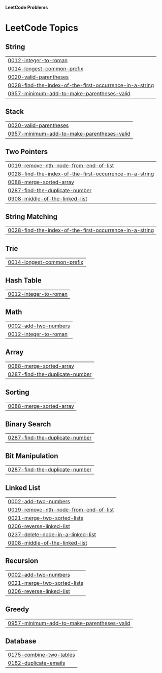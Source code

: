 **LeetCode Problems**


<!---LeetCode Topics Start-->
# LeetCode Topics
## String
|  |
| ------- |
| [0012-integer-to-roman](https://github.com/ishitatalwar/LeetCode/tree/master/0012-integer-to-roman) |
| [0014-longest-common-prefix](https://github.com/ishitatalwar/LeetCode/tree/master/0014-longest-common-prefix) |
| [0020-valid-parentheses](https://github.com/ishitatalwar/LeetCode/tree/master/0020-valid-parentheses) |
| [0028-find-the-index-of-the-first-occurrence-in-a-string](https://github.com/ishitatalwar/LeetCode/tree/master/0028-find-the-index-of-the-first-occurrence-in-a-string) |
| [0957-minimum-add-to-make-parentheses-valid](https://github.com/ishitatalwar/LeetCode/tree/master/0957-minimum-add-to-make-parentheses-valid) |
## Stack
|  |
| ------- |
| [0020-valid-parentheses](https://github.com/ishitatalwar/LeetCode/tree/master/0020-valid-parentheses) |
| [0957-minimum-add-to-make-parentheses-valid](https://github.com/ishitatalwar/LeetCode/tree/master/0957-minimum-add-to-make-parentheses-valid) |
## Two Pointers
|  |
| ------- |
| [0019-remove-nth-node-from-end-of-list](https://github.com/ishitatalwar/LeetCode/tree/master/0019-remove-nth-node-from-end-of-list) |
| [0028-find-the-index-of-the-first-occurrence-in-a-string](https://github.com/ishitatalwar/LeetCode/tree/master/0028-find-the-index-of-the-first-occurrence-in-a-string) |
| [0088-merge-sorted-array](https://github.com/ishitatalwar/LeetCode/tree/master/0088-merge-sorted-array) |
| [0287-find-the-duplicate-number](https://github.com/ishitatalwar/LeetCode/tree/master/0287-find-the-duplicate-number) |
| [0908-middle-of-the-linked-list](https://github.com/ishitatalwar/LeetCode/tree/master/0908-middle-of-the-linked-list) |
## String Matching
|  |
| ------- |
| [0028-find-the-index-of-the-first-occurrence-in-a-string](https://github.com/ishitatalwar/LeetCode/tree/master/0028-find-the-index-of-the-first-occurrence-in-a-string) |
## Trie
|  |
| ------- |
| [0014-longest-common-prefix](https://github.com/ishitatalwar/LeetCode/tree/master/0014-longest-common-prefix) |
## Hash Table
|  |
| ------- |
| [0012-integer-to-roman](https://github.com/ishitatalwar/LeetCode/tree/master/0012-integer-to-roman) |
## Math
|  |
| ------- |
| [0002-add-two-numbers](https://github.com/ishitatalwar/LeetCode/tree/master/0002-add-two-numbers) |
| [0012-integer-to-roman](https://github.com/ishitatalwar/LeetCode/tree/master/0012-integer-to-roman) |
## Array
|  |
| ------- |
| [0088-merge-sorted-array](https://github.com/ishitatalwar/LeetCode/tree/master/0088-merge-sorted-array) |
| [0287-find-the-duplicate-number](https://github.com/ishitatalwar/LeetCode/tree/master/0287-find-the-duplicate-number) |
## Sorting
|  |
| ------- |
| [0088-merge-sorted-array](https://github.com/ishitatalwar/LeetCode/tree/master/0088-merge-sorted-array) |
## Binary Search
|  |
| ------- |
| [0287-find-the-duplicate-number](https://github.com/ishitatalwar/LeetCode/tree/master/0287-find-the-duplicate-number) |
## Bit Manipulation
|  |
| ------- |
| [0287-find-the-duplicate-number](https://github.com/ishitatalwar/LeetCode/tree/master/0287-find-the-duplicate-number) |
## Linked List
|  |
| ------- |
| [0002-add-two-numbers](https://github.com/ishitatalwar/LeetCode/tree/master/0002-add-two-numbers) |
| [0019-remove-nth-node-from-end-of-list](https://github.com/ishitatalwar/LeetCode/tree/master/0019-remove-nth-node-from-end-of-list) |
| [0021-merge-two-sorted-lists](https://github.com/ishitatalwar/LeetCode/tree/master/0021-merge-two-sorted-lists) |
| [0206-reverse-linked-list](https://github.com/ishitatalwar/LeetCode/tree/master/0206-reverse-linked-list) |
| [0237-delete-node-in-a-linked-list](https://github.com/ishitatalwar/LeetCode/tree/master/0237-delete-node-in-a-linked-list) |
| [0908-middle-of-the-linked-list](https://github.com/ishitatalwar/LeetCode/tree/master/0908-middle-of-the-linked-list) |
## Recursion
|  |
| ------- |
| [0002-add-two-numbers](https://github.com/ishitatalwar/LeetCode/tree/master/0002-add-two-numbers) |
| [0021-merge-two-sorted-lists](https://github.com/ishitatalwar/LeetCode/tree/master/0021-merge-two-sorted-lists) |
| [0206-reverse-linked-list](https://github.com/ishitatalwar/LeetCode/tree/master/0206-reverse-linked-list) |
## Greedy
|  |
| ------- |
| [0957-minimum-add-to-make-parentheses-valid](https://github.com/ishitatalwar/LeetCode/tree/master/0957-minimum-add-to-make-parentheses-valid) |
## Database
|  |
| ------- |
| [0175-combine-two-tables](https://github.com/ishitatalwar/LeetCode/tree/master/0175-combine-two-tables) |
| [0182-duplicate-emails](https://github.com/ishitatalwar/LeetCode/tree/master/0182-duplicate-emails) |
<!---LeetCode Topics End-->